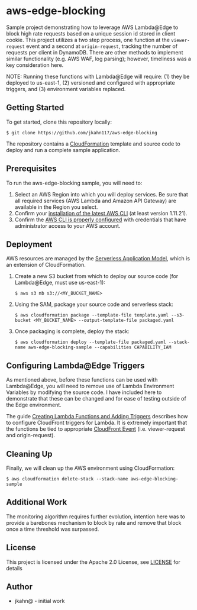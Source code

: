 # aws-edge-blocking

Sample project demonstrating how to leverage AWS Lambda@Edge to block high rate requests based on a unique session id stored in client cookie. This project utilizes a two step process, one function at the `viewer-request` event and a second at `origin-request`, tracking the number of requests per client in DynamoDB. There are other methods to implement similar functionality (e.g. AWS WAF, log parsing); however, timeliness was a key consideration here.

NOTE: Running these functions with Lambda@Edge will require: (1) they be deployed to us-east-1, (2) versioned and configured with appropriate triggers, and (3) environment variables replaced.

## Getting Started

To get started, clone this repository locally:

```
$ git clone https://github.com/jkahn117/aws-edge-blocking
```

The repository contains a [CloudFormation](https://aws.amazon.com/cloudformation/) template and source code to deploy and run a complete sample application.


## Prerequisites

To run the aws-edge-blocking sample, you will need to:

1. Select an AWS Region into which you will deploy services. Be sure that all required services (AWS Lambda and Amazon API Gateway) are available in the Region you select.
2. Confirm your [installation of the latest AWS CLI](http://docs.aws.amazon.com/cli/latest/userguide/installing.html) (at least version 1.11.21).
3. Confirm the [AWS CLI is properly configured](http://docs.aws.amazon.com/cli/latest/userguide/cli-chap-getting-started.html#cli-quick-configuration) with credentials that have administrator access to your AWS account.

## Deployment

AWS resources are managed by the [Serverless Application Model](https://github.com/awslabs/serverless-application-model), which is an extension of CloudFormation.

1. Create a new S3 bucket from which to deploy our source code (for Lambda@Edge, must use us-east-1):

    ```
    $ aws s3 mb s3://<MY_BUCKET_NAME>
    ```

2. Using the SAM, package your source code and serverless stack:

    ```
    $ aws cloudformation package --template-file template.yaml --s3-bucket <MY_BUCKET_NAME> --output-template-file packaged.yaml
    ```

3. Once packaging is complete, deploy the stack:

    ```
    $ aws cloudformation deploy --template-file packaged.yaml --stack-name aws-edge-blocking-sample --capabilities CAPABILITY_IAM
    ```

## Configuring Lambda@Edge Triggers

As mentioned above, before these functions can be used with Lambda@Edge, you will need to remove use of Lambda Environment Variables by modifying the source code. I have included here to demonstrate that these can be changed and for ease of testing outside of the Edge environment.

The guide [Creating Lambda Functions and Adding Triggers](http://docs.aws.amazon.com/AmazonCloudFront/latest/DeveloperGuide/lambda-create-functions.html) describes how to configure CloudFront triggers for Lambda. It is extremely important that the functions be tied to appropriate [CloudFront Event](http://docs.aws.amazon.com/AmazonCloudFront/latest/DeveloperGuide/lambda-cloudfront-trigger-events.html) (i.e. viewer-request and origin-request).


## Cleaning Up

Finally, we will clean up the AWS environment using CloudFormation:

```
$ aws cloudformation delete-stack --stack-name aws-edge-blocking-sample
```

## Additional Work

The monitoring algorithm requires further evolution, intention here was to provide a barebones mechanism to block by rate and remove that block once a time threshold was surpassed.


## License

This project is licensed under the Apache 2.0 License, see [LICENSE](LICENSE) for details

## Author

* jkahn@ - initial work
